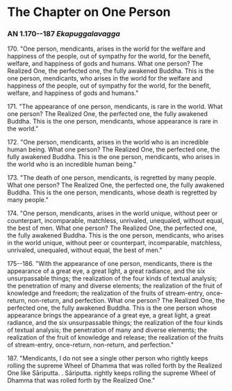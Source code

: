# The Chapter on One Person

### AN 1.170--187 *Ekapuggalavagga*

170\. "One person, mendicants, arises in the world for the welfare and
happiness of the people, out of sympathy for the world, for the benefit,
welfare, and happiness of gods and humans. What one person? The Realized
One, the perfected one, the fully awakened Buddha. This is the one
person, mendicants, who arises in the world for the welfare and
happiness of the people, out of sympathy for the world, for the benefit,
welfare, and happiness of gods and humans."

<!--pg-->
171\. "The appearance of one person, mendicants, is rare in the world. What
one person? The Realized One, the perfected one, the fully awakened
Buddha. This is the one person, mendicants, whose appearance is rare in
the world."

<!--pg-->
172\. "One person, mendicants, arises in the world who is an incredible human
being. What one person? The Realized One, the perfected one, the fully
awakened Buddha. This is the one person, mendicants, who arises in the
world who is an incredible human being."

<!--pg-->
173\. "The death of one person, mendicants, is regretted by many people. What
one person? The Realized One, the perfected one, the fully awakened
Buddha. This is the one person, mendicants, whose death is regretted by
many people."

<!--pg-->
174\. "One person, mendicants, arises in the world unique, without peer or
counterpart, incomparable, matchless, unrivaled, unequaled, without
equal, the best of men. What one person? The Realized One, the perfected
one, the fully awakened Buddha. This is the one person, mendicants, who
arises in the world unique, without peer or counterpart, incomparable,
matchless, unrivaled, unequaled, without equal, the best of men."

<!--pg-->
175--186\. "With the appearance of one person, mendicants, there is the appearance
of a great eye, a great light, a great radiance, and the six
unsurpassable things; the realization of the four kinds of textual
analysis; the penetration of many and diverse elements; the realization
of the fruit of knowledge and freedom; the realization of the fruits of
stream-entry, once-return, non-return, and perfection. What one person?
The Realized One, the perfected one, the fully awakened Buddha. This is
the one person whose appearance brings the appearance of a great eye, a
great light, a great radiance, and the six unsurpassable things; the
realization of the four kinds of textual analysis; the penetration of
many and diverse elements; the realization of the fruit of knowledge and
release; the realization of the fruits of stream-entry, once-return,
non-return, and perfection."

<!--pg-->
187\. "Mendicants, I do not see a single other person who rightly keeps
rolling the supreme Wheel of Dhamma that was rolled forth by the
Realized One like Sāriputta\. . Sāriputta\.  rightly
keeps rolling the supreme Wheel of Dhamma that was rolled forth by the
Realized One."

<!--pg-->
